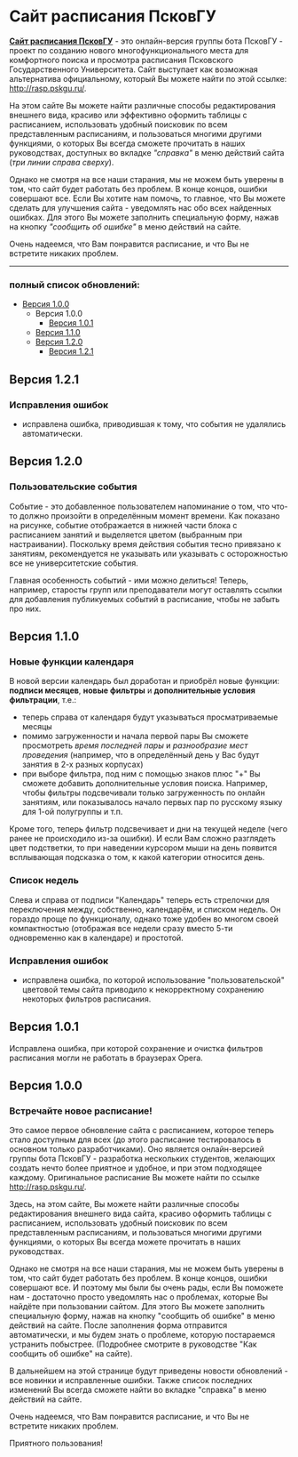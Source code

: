 # Сайт расписания ПсковГУ

**[Сайт расписания ПсковГУ](https://mrgick.github.io/rasp_pskgu/index.html)** - это онлайн-версия группы бота ПсковГУ - проект по созданию нового многофункционального
места для комфортного поиска и просмотра расписания Псковского Государственного Университета. Сайт выступает как возможная альтернатива официальному, который Вы можете 
найти по этой ссылке: http://rasp.pskgu.ru/. 

На этом сайте Вы можете найти различные способы редактирования внешнего вида, красиво или эффективно оформить таблицы с расписанием, использовать 
удобный поисковик по всем представленным расписаниям, и пользоваться многими другими функциями, о которых Вы всегда сможете прочитать в наших 
руководствах, доступных во вкладке *"справка"* в меню действий сайта (*три линии справа сверху*).

Однако не смотря на все наши старания, мы не можем быть уверены в том, что сайт будет работать без проблем. В конце концов, ошибки совершают все. 
Если Вы хотите нам помочь, то главное, что Вы можете сделать для улучшения сайта - уведомлять нас обо всех найденных ошибках. Для этого Вы можете 
заполнить специальную форму, нажав на кнопку *"сообщить об ошибке"* в меню действий на сайте.

Очень надеемся, что Вам понравится расписание, и что Вы не встретите никаких проблем.

________________________________________________________________________________________________

### полный список обновлений:
- [Версия 1.0.0](https://github.com/mrgick/rasp_pskgu#версия-100)
  - Версия 1.0.0
    - [Версия 1.0.1](https://github.com/mrgick/rasp_pskgu#версия-101) 
  - [Версия 1.1.0](https://github.com/mrgick/rasp_pskgu#версия-110)
  - [Версия 1.2.0](https://github.com/mrgick/rasp_pskgu#версия-120)
    - [Версия 1.2.1](https://github.com/mrgick/rasp_pskgu#версия-121) 

## Версия 1.2.1

### Исправления ошибок

- исправлена ошибка, приводившая к тому, что события не удалялись автоматически.

## Версия 1.2.0

### Пользовательские события

Событие - это добавленное пользователем напоминание о том, что что-то должно произойти в определённым момент времени. Как показано на рисунке, 
событие отображается в нижней части блока с расписанием занятий и выделяется цветом (выбранным при настраивании). Поскольку время действия события 
тесно привязано к занятиям, рекомендуется не указывать или указывать с осторожностью все не университетские события.

Главная особенность событий - ими можно делиться! Теперь, например, старосты групп или преподаватели могут оставлять ссылки для добавления 
публикуемых событий в расписание, чтобы не забыть про них.

## Версия 1.1.0

### Новые функции календаря

В новой версии календарь был доработан и приобрёл новые функции: **подписи месяцев**, **новые фильтры** и **дополнительные условия фильтрации**, т.е.:
- теперь справа от календаря будут указываться просматриваемые месяцы
- помимо загруженности и начала первой пары Вы сможете просмотреть *время последней пары* и *разнообразие мест проведения* (например, что в определённый день у Вас
будут занятия в 2-х разных корпусах)
- при выборе фильтра, под ним с помощью знаков плюс "+" Вы сможете добавить дополнительные условия поиска. Например, чтобы фильтры подсвечивали только 
загруженность по онлайн занятиям, или показывалось начало первых пар по русскому языку для 1-ой полугруппы и т.п.

Кроме того, теперь фильтр подсвечивает и дни на текущей неделе (чего ранее не происходило из-за ошибки). И если Вам сложно разглядеть цвет подстветки, 
то при наведении курсором мыши на день появится всплывающая подсказка о том, к какой категории относится день.

### Список недель

Слева и справа от подписи "Календарь" теперь есть стрелочки для переключения между, собственно, календарём, и списком недель. Он гораздо проще 
по функционалу, однако тоже удобен во многом своей компактностью (отображая все недели сразу вместо 5-ти одновременно как в календаре) и простотой.

### Исправления ошибок

- исправлена ошибка, по которой использование "пользовательской" цветовой темы сайта приводило к некорректному сохранению некоторых фильтров расписания.

## Версия 1.0.1

Исправлена ошибка, при которой сохранение и очистка фильтров расписания могли не работать в браузерах Opera.

## Версия 1.0.0

### Встречайте новое расписание!

Это самое первое обновление сайта с расписанием, которое теперь стало доступным для всех (до этого расписание тестировалось в основном только разработчиками). 
Оно является онлайн-версией группы бота ПсковГУ - разработка нескольких студентов, желающих создать нечто более приятное и удобное, 
и при этом подходящее каждому. Оригинальное расписание Вы можете найти по ссылке http://rasp.pskgu.ru/.

Здесь, на этом сайте, Вы можете найти различные способы редактирования внешнего вида сайта, красиво оформить таблицы с расписанием, использовать удобный поисковик 
по всем представленным расписаниям, и пользоваться многими другими функциями, о которых Вы всегда можете прочитать в наших руководствах.

Однако не смотря на все наши старания, мы не можем быть уверены в том, что сайт будет работать без проблем. В конце концов, ошибки совершают все. 
И поэтому мы были бы очень рады, если Вы поможете нам - достаточно просто уведомлять нас о проблемах, которые Вы найдёте при пользовании сайтом. 
Для этого Вы можете заполнить специальную форму, нажав на кнопку "сообщить об ошибке" в меню действий на сайте. 
После заполнения форма отправится автоматически, и мы будем знать о проблеме, которую постараемся устранить побыстрее.
(Подробнее смотрите в руководстве "Как сообщить об ошибке" на сайте).

В дальнейшем на этой странице будут приведены новости обновлений - все новинки и исправленные ошибки. 
Также список последних изменений Вы всегда сможете найти во вкладке "справка" в меню действий на сайте.

Очень надеемся, что Вам понравится расписание, и что Вы не встретите никаких проблем.

Приятного пользования!
